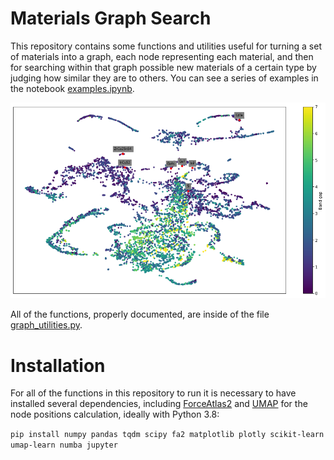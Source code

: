 # Materials Graph Search

This repository contains some functions and utilities useful for turning a set of materials into a graph, each node representing each material, and then for searching within that graph possible new materials of a certain type by judging how similar they are to others. You can see a series of examples in the notebook [examples.ipynb](examples.ipynb).

<p align="center"><img src="readme_pic.png" width=600/></p>

All of the functions, properly documented, are inside of the file [graph_utilities.py](graph_utilities.py).

# Installation

For all of the functions in this repository to run it is necessary to have installed several dependencies, including [ForceAtlas2](https://github.com/bhargavchippada/forceatlas2) and [UMAP](https://umap-learn.readthedocs.io/en/latest/) for the node positions calculation, ideally with Python 3.8:

`pip install numpy pandas tqdm scipy fa2 matplotlib plotly scikit-learn umap-learn numba jupyter`
